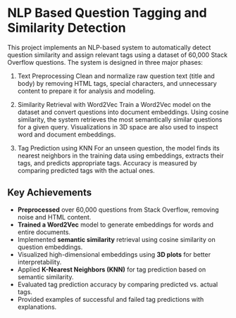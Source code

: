 # NLP Based Question Tagging and Similarity Detection
This project implements an NLP-based system to automatically detect question similarity and assign relevant tags using a dataset of 60,000 Stack Overflow questions. The system is designed in three major phases:

1. Text Preprocessing
Clean and normalize raw question text (title and body) by removing HTML tags, special characters, and unnecessary content to prepare it for analysis and modeling.

2. Similarity Retrieval with Word2Vec
Train a Word2Vec model on the dataset and convert questions into document embeddings. Using cosine similarity, the system retrieves the most semantically similar questions for a given query. Visualizations in 3D space are also used to inspect word and document embeddings.

3. Tag Prediction using KNN
For an unseen question, the model finds its nearest neighbors in the training data using embeddings, extracts their tags, and predicts appropriate tags. Accuracy is measured by comparing predicted tags with the actual ones.

## Key Achievements

- **Preprocessed** over 60,000 questions from Stack Overflow, removing noise and HTML content.
- **Trained a Word2Vec** model to generate embeddings for words and entire documents.
- Implemented **semantic similarity** retrieval using cosine similarity on question embeddings.
- Visualized high-dimensional embeddings using **3D plots** for better interpretability.
- Applied **K-Nearest Neighbors (KNN)** for tag prediction based on semantic similarity.
- Evaluated tag prediction accuracy by comparing predicted vs. actual tags.
- Provided examples of successful and failed tag predictions with explanations.
